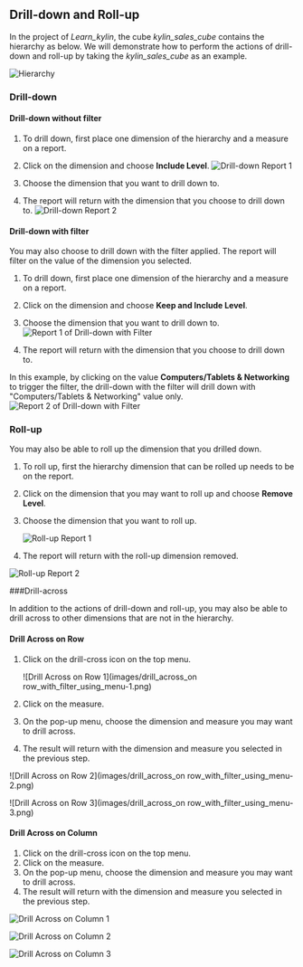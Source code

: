 ## Drill-down and Roll-up

In the project of *Learn_kylin*, the cube *kylin_sales_cube* contains the hierarchy as below. We will demonstrate how to perform the actions of drill-down and roll-up by taking the *kylin_sales_cube* as an example.

![Hierarchy](images/hierarchy_en.png)

### Drill-down

#### Drill-down without filter

1. To drill down, first place one dimension of the hierarchy and a measure on a report. 

2. Click on the dimension and choose **Include Level**.
  ![Drill-down Report 1](images/drill_down_on_report-1.png)

3. Choose the dimension that you want to drill down to.

4. The report will return with the dimension that you choose to drill down to. 
  ![Drill-down Report 2](images/drill_down_on_report-2.png)

#### Drill-down with filter

You may also choose to drill down with the filter applied. The report will filter on the value of the dimension you selected.

1. To drill down, first place one dimension of the hierarchy and a measure on a report. 

2. Click on the dimension and choose **Keep and Include Level**.

3. Choose the dimension that you want to drill down to.
  ![Report 1 of Drill-down with Filter](images/drill_down_with_filter_on_report-1.png)

4. The report will return with the dimension that you choose to drill down to. 

In this example, by clicking on the value **Computers/Tablets & Networking** to trigger the filter, the drill-down with the filter will drill down with "Computers/Tablets & Networking" value only.
![Report 2 of Drill-down with Filter](images/drill_down_with_filter_on_report-2.png)

### Roll-up

You may also be able to roll up the dimension that you drilled down.

1. To roll up, first the hierarchy dimension that can be rolled up needs to be on the report.

2. Click on the dimension that you may want to roll up and choose **Remove Level**.

3. Choose the dimension that you want to roll up.

   ![Roll-up Report 1](images/roll_up_on_report-1.png)

4. The report will return with the roll-up dimension removed. 

![Roll-up Report 2](images/roll_up_on_report-2.png)

###Drill-across

In addition to the actions of drill-down and roll-up, you may also be able to drill across to other dimensions that are not in the hierarchy.

#### Drill Across on Row

1. Click on the drill-cross icon on the top menu.

   ![Drill Across on Row 1](images/drill_across_on row_with_filter_using_menu-1.png)

2. Click on the measure.

3. On the pop-up menu, choose the dimension and measure you may want to drill across.

4. The result will return with the dimension and measure you selected in the previous step.

![Drill Across on Row 2](images/drill_across_on row_with_filter_using_menu-2.png)

![Drill Across on Row 3](images/drill_across_on row_with_filter_using_menu-3.png)

#### Drill Across on Column

1. Click on the drill-cross icon on the top menu.
2. Click on the measure.
3. On the pop-up menu, choose the dimension and measure you may want to drill across.
4. The result will return with the dimension and measure you selected in the previous step.

![Drill Across on Column 1](images/drill_across_on_column_with_filter_using_menu-1.png)

![Drill Across on Column 2](images/drill_across_on_column_with_filter_using_menu-2.png)

![Drill Across on Column 3](images/drill_across_on_column_with_filter_using_menu-3.png)
